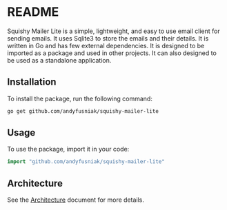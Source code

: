 # README

Squishy Mailer Lite is a simple, lightweight, and easy to use email client for sending emails. It uses Sqlite3 to store the emails and their details. It is written in Go and has few external dependencies. It is designed to be imported as a package and used in other projects. It can also designed to be used as a standalone application.

## Installation

To install the package, run the following command:

```bash
go get github.com/andyfusniak/squishy-mailer-lite
```

## Usage

To use the package, import it in your code:

```go
import "github.com/andyfusniak/squishy-mailer-lite"
```

## Architecture

See the [Architecture](./docs/architecture.md) document for more details.
